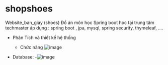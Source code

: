 # shopshoes
Website_ban_giay (shoes) Đồ án môn học Spring boot học tại trung tâm techmaster áp dụng : spring boot , jpa, mysql, spring security, thymeleaf, ....

- Phân Tích và thiết kế hệ  thống
  + Chức năng
  ![image](https://user-images.githubusercontent.com/95128548/190128848-8db3a320-6728-4453-8824-150bf9ad01a8.png)

- Database: 
-![image](https://user-images.githubusercontent.com/95128548/190128518-d6ed1f76-9386-4f58-a7cf-2a14cdce2a6e.png)

